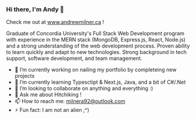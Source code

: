 ### Hi there, I'm Andy 👋

Check me out at www.andrewmilner.ca !

Graduate of Concordia University's Full Stack Web Development program with experience in the MERN stack (MongoDB, Express.js, React, Node.js) and a strong understanding of the web development process. Proven ability to learn quickly and adapt to new technologies. Strong background in tech support, software development, and team management.

- 🔭 I’m currently working on nailing my portfolio by completeing new projects
- 🌱 I’m currently learning Typesctipt & Next.js, Java, and a bit of C#/.Net
- 👯 I’m looking to collaborate on anything and everything :)
- 💬 Ask me about Hitchiking !
- 📫 How to reach me: milnera92@outlook.com
- ⚡ Fun fact: I am not an alien ;^)

